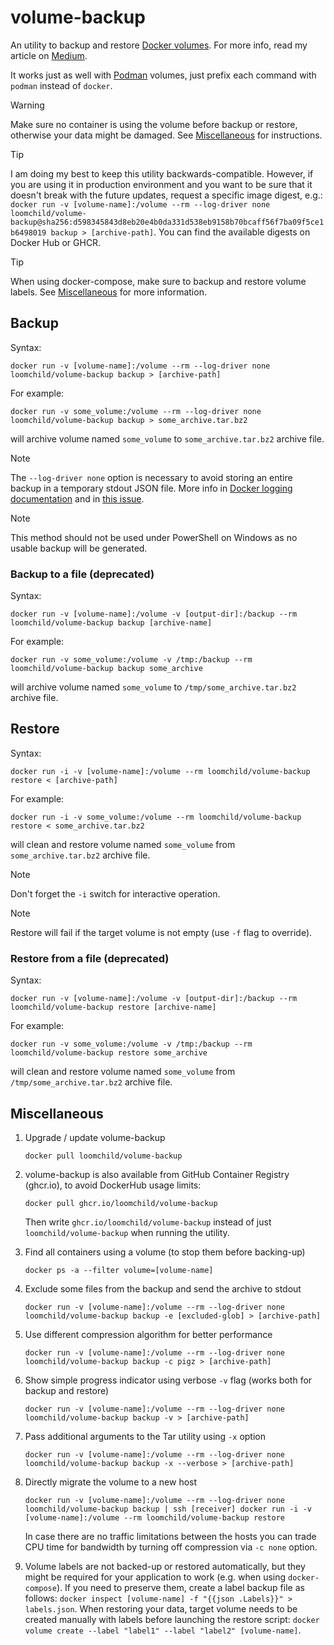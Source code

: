 # volume-backup

An utility to backup and restore [Docker volumes](https://docs.docker.com/storage/volumes/). For more info, read my article on [Medium](https://medium.com/@jareklipski/backup-restore-docker-named-volumes-350397b8e362).

It works just as well with [Podman](https://podman.io/) volumes, just prefix each command with `podman` instead of `docker`.

> [!WARNING]
> Make sure no container is using the volume before backup or restore, otherwise your data might be damaged. See [Miscellaneous](#miscellaneous) for instructions.

> [!TIP]
> I am doing my best to keep this utility backwards-compatible. However, if you are using it in production environment and you want to be sure that it doesn't break with the future updates, request a specific image digest, e.g.: `docker run -v [volume-name]:/volume --rm --log-driver none loomchild/volume-backup@sha256:d598345843d8eb20e4b0da331d538eb9158b70bcaff56f7ba09f5ce1b6498019 backup > [archive-path]`. You can find the available digests on Docker Hub or GHCR.

> [!TIP]
> When using docker-compose, make sure to backup and restore volume labels. See [Miscellaneous](#miscellaneous) for more information.

## Backup

Syntax:

    docker run -v [volume-name]:/volume --rm --log-driver none loomchild/volume-backup backup > [archive-path]

For example:

    docker run -v some_volume:/volume --rm --log-driver none loomchild/volume-backup backup > some_archive.tar.bz2

will archive volume named `some_volume` to `some_archive.tar.bz2` archive file.

> [!NOTE]
> The `--log-driver none` option is necessary to avoid storing an entire backup in a temporary stdout JSON file. More info in [Docker logging documentation](https://docs.docker.com/config/containers/logging/configure/) and in [this issue](https://github.com/loomchild/volume-backup/issues/39).

> [!NOTE]
> This method should not be used under PowerShell on Windows as no usable backup will be generated.

### Backup to a file (deprecated)

Syntax:

    docker run -v [volume-name]:/volume -v [output-dir]:/backup --rm loomchild/volume-backup backup [archive-name]

For example:

    docker run -v some_volume:/volume -v /tmp:/backup --rm loomchild/volume-backup backup some_archive

will archive volume named `some_volume` to `/tmp/some_archive.tar.bz2` archive file.

## Restore

Syntax:

    docker run -i -v [volume-name]:/volume --rm loomchild/volume-backup restore < [archive-path]

For example:

    docker run -i -v some_volume:/volume --rm loomchild/volume-backup restore < some_archive.tar.bz2

will clean and restore volume named `some_volume` from `some_archive.tar.bz2` archive file.

> [!NOTE]
> Don't forget the `-i` switch for interactive operation.

> [!NOTE]
> Restore will fail if the target volume is not empty (use `-f` flag to override).

### Restore from a file (deprecated)

Syntax:

    docker run -v [volume-name]:/volume -v [output-dir]:/backup --rm loomchild/volume-backup restore [archive-name]

For example:

    docker run -v some_volume:/volume -v /tmp:/backup --rm loomchild/volume-backup restore some_archive

will clean and restore volume named `some_volume` from `/tmp/some_archive.tar.bz2` archive file.

## Miscellaneous

1. Upgrade / update volume-backup
    ```
    docker pull loomchild/volume-backup
    ```

1. volume-backup is also available from GitHub Container Registry (ghcr.io), to avoid DockerHub usage limits:
    ```
    docker pull ghcr.io/loomchild/volume-backup
    ```
    Then write `ghcr.io/loomchild/volume-backup` instead of just `loomchild/volume-backup` when running the utility.

1. Find all containers using a volume (to stop them before backing-up)
    ```
    docker ps -a --filter volume=[volume-name]
    ```

1. Exclude some files from the backup and send the archive to stdout
    ```
    docker run -v [volume-name]:/volume --rm --log-driver none loomchild/volume-backup backup -e [excluded-glob] > [archive-path]
    ```

1. Use different compression algorithm for better performance
    ```
    docker run -v [volume-name]:/volume --rm --log-driver none loomchild/volume-backup backup -c pigz > [archive-path]
    ```

1. Show simple progress indicator using verbose `-v` flag (works both for backup and restore)
    ```
    docker run -v [volume-name]:/volume --rm --log-driver none loomchild/volume-backup backup -v > [archive-path]
    ```

1. Pass additional arguments to the Tar utility using `-x` option
    ```
    docker run -v [volume-name]:/volume --rm --log-driver none loomchild/volume-backup backup -x --verbose > [archive-path]
    ```

1. Directly migrate the volume to a new host
    ```
    docker run -v [volume-name]:/volume --rm --log-driver none loomchild/volume-backup backup | ssh [receiver] docker run -i -v [volume-name]:/volume --rm loomchild/volume-backup restore
    ```
    In case there are no traffic limitations between the hosts you can trade CPU time for bandwidth by turning off compression via `-c none` option.

1. Volume labels are not backed-up or restored automatically, but they might be required for your application to work (e.g. when using `docker-compose`). If you need to preserve them, create a label backup file as follows: `docker inspect [volume-name] -f "{{json .Labels}}" > labels.json`. When restoring your data, target volume needs to be created manually with labels before launching the restore script: `docker volume create --label "label1" --label "label2" [volume-name]`.
